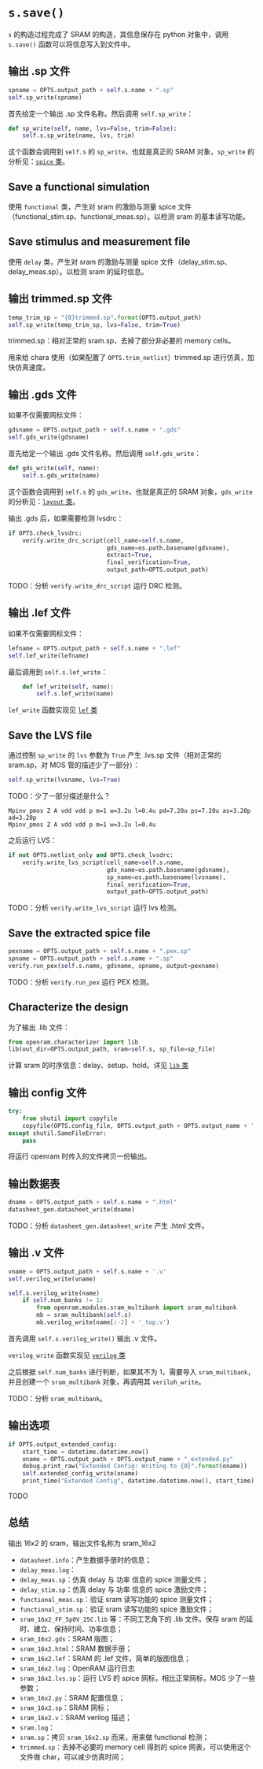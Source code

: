 # `s.save()`

`s` 的构造过程完成了 SRAM 的构造，其信息保存在 python 对象中，调用 `s.save()` 函数可以将信息写入到文件中。



## 输出 .sp 文件

````python
spname = OPTS.output_path + self.s.name + ".sp"
self.sp_write(spname)
````

首先给定一个输出 .sp 文件名称。然后调用 `self.sp_write`：

````python
def sp_write(self, name, lvs=False, trim=False):
    self.s.sp_write(name, lvs, trim)
````

这个函数会调用到 `self.s` 的 `sp_write`，也就是真正的 SRAM 对象，`sp_write` 的分析见：[`spice` 类](./base/spice.md)。



## Save a functional simulation

使用 `functional` 类，产生对 sram 的激励与测量 spice 文件（functional_stim.sp、functional_meas.sp）。以检测 sram 的基本读写功能。



## Save stimulus and measurement file

使用 `delay` 类，产生对 sram 的激励与测量 spice 文件（delay_stim.sp、delay_meas.sp）。以检测 sram 的延时信息。



## 输出 trimmed.sp 文件

````python
temp_trim_sp = "{0}trimmed.sp".format(OPTS.output_path)
self.sp_write(temp_trim_sp, lvs=False, trim=True)
````

trimmed.sp：相对正常的 sram.sp，去掉了部分非必要的 memory cells。

用来给 chara 使用（如果配置了 `OPTS.trim_netlist`）trimmed.sp 进行仿真，加快仿真速度。



## 输出 .gds 文件

如果不仅需要网标文件：

````python
gdsname = OPTS.output_path + self.s.name + ".gds"
self.gds_write(gdsname)
````

首先给定一个输出 .gds 文件名称。然后调用 `self.gds_write`：

````python
def gds_write(self, name):
    self.s.gds_write(name)
````

这个函数会调用到 `self.s` 的 `gds_write`，也就是真正的 SRAM 对象，`gds_write` 的分析见：[`layout` 类](./base/layout.md)。

输出 .gds 后，如果需要检测 lvsdrc：

````python
if OPTS.check_lvsdrc:
    verify.write_drc_script(cell_name=self.s.name,
                            gds_name=os.path.basename(gdsname),
                            extract=True,
                            final_verification=True,
                            output_path=OPTS.output_path)
````

TODO：分析 `verify.write_drc_script` 运行 DRC 检测。



## 输出 .lef 文件

如果不仅需要网标文件：

````python
lefname = OPTS.output_path + self.s.name + ".lef"
self.lef_write(lefname)
````

最后调用到 `self.s.lef_write`：

````python
    def lef_write(self, name):
        self.s.lef_write(name)
````

`lef_write` 函数实现见 [`lef` 类](./base/lef.md)



## Save the LVS file

通过控制 `sp_write` 的 `lvs` 参数为 `True` 产生 .lvs.sp 文件（相对正常的 sram.sp，对 MOS 管的描述少了一部分）：

````python
self.sp_write(lvsname, lvs=True)
````

TODO：少了一部分描述是什么？

````
Mpinv_pmos Z A vdd vdd p m=1 w=3.2u l=0.4u pd=7.20u ps=7.20u as=3.20p ad=3.20p
Mpinv_pmos Z A vdd vdd p m=1 w=3.2u l=0.4u 
````

之后运行 LVS：

```python
if not OPTS.netlist_only and OPTS.check_lvsdrc:
    verify.write_lvs_script(cell_name=self.s.name,
                            gds_name=os.path.basename(gdsname),
                            sp_name=os.path.basename(lvsname),
                            final_verification=True,
                            output_path=OPTS.output_path)
```

TODO：分析 `verify.write_lvs_script` 运行 lvs 检测。



## Save the extracted spice file

````python
pexname = OPTS.output_path + self.s.name + ".pex.sp"
spname = OPTS.output_path + self.s.name + ".sp"
verify.run_pex(self.s.name, gdsname, spname, output=pexname)
````

TODO：分析 `verify.run_pex` 运行 PEX 检测。



## Characterize the design

为了输出 .lib 文件：

````python
from openram.characterizer import lib
lib(out_dir=OPTS.output_path, sram=self.s, sp_file=sp_file)
````

计算 sram 的时序信息：delay、setup、hold。详见 [`lib` 类](./characterizer/lib.md)



## 输出 config 文件

```python
try:
    from shutil import copyfile
    copyfile(OPTS.config_file, OPTS.output_path + OPTS.output_name + '.py')
except shutil.SameFileError:
    pass
```

将运行 openram 时传入的文件拷贝一份输出。



## 输出数据表

```python
dname = OPTS.output_path + self.s.name + ".html"
datasheet_gen.datasheet_write(dname)
```

TODO：分析 `datasheet_gen.datasheet_write` 产生 .html 文件。



## 输出 .v 文件

```python
vname = OPTS.output_path + self.s.name + '.v'
self.verilog_write(vname)
```

```python
self.s.verilog_write(name)
    if self.num_banks != 1:
        from openram.modules.sram_multibank import sram_multibank
        mb = sram_multibank(self.s)
        mb.verilog_write(name[:-2] + '_top.v')
```

首先调用 `self.s.verilog_write()` 输出 .v 文件。

`verilog_write` 函数实现见 [`verilog` 类](./base/verilog.md)

之后根据 `self.num_banks` 进行判断，如果其不为 1，需要导入 `sram_multibank`，并且创建一个 `sram_multibank` 对象，再调用其 `veriloh_write`。

TODO：分析 `sram_multibank`。



## 输出选项

```python
if OPTS.output_extended_config:
    start_time = datetime.datetime.now()
    oname = OPTS.output_path + OPTS.output_name + "_extended.py"
    debug.print_raw("Extended Config: Writing to {0}".format(oname))
    self.extended_config_write(oname)
    print_time("Extended Config", datetime.datetime.now(), start_time)

```

TODO



## 总结

输出 16x2 的 sram，输出文件名称为 sram_16x2

- `datasheet.info`：产生数据手册时的信息；
- `delay_meas.log`：
- `delay_meas.sp`：仿真 delay 与 功率 信息的 spice 测量文件；
- `delay_stim.sp`：仿真 delay 与 功率 信息的 spice 激励文件；
- `functional_meas.sp`：验证 sram 读写功能的 spice 测量文件；
- `functional_stim.sp`：验证 sram 读写功能的 spice 激励文件；
- `sram_16x2_FF_5p0V_25C.lib` 等：不同工艺角下的 .lib 文件。保存 sram 的延时、建立、保持时间、功率信息；
- `sram_16x2.gds`：SRAM 版图；
- `sram_16x2.html`：SRAM 数据手册；
- `sram_16x2.lef`：SRAM 的 .lef 文件，简单的版图信息；
- `sram_16x2.log`：OpenRAM 运行日志
- `sram_16x2.lvs.sp`：运行 LVS 的 spice 网标，相比正常网标，MOS 少了一些参数；
- `sram_16x2.py`：SRAM 配置信息；
- `sram_16x2.sp`：SRAM 网标；
- `sram_16x2.v`：SRAM verilog 描述；
- `sram.log`：
- `sram.sp`：拷贝 `sram_16x2.sp` 而来，用来做 functional 检测；
- `trimmed.sp`：去掉不必要的 memory cell 得到的 spice 网表，可以使用这个文件做 char，可以减少仿真时间；